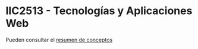# IIC2513 - Tecnologías y Aplicaciones Web

Pueden consultar el [resumen de conceptos](./resumen.md)
